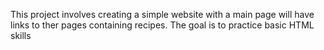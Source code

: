 This project involves creating a simple website with a main page will have links to ther pages containing recipes. The goal is to practice basic HTML skills



